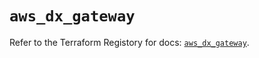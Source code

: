 # `aws_dx_gateway`

Refer to the Terraform Registory for docs: [`aws_dx_gateway`](https://www.terraform.io/docs/providers/aws/r/dx_gateway).

